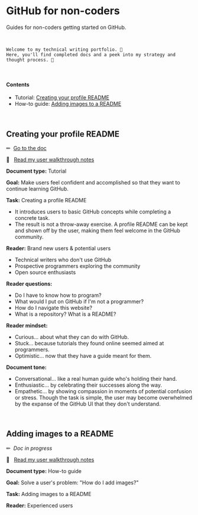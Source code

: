 # GitHub for non-coders
Guides for non-coders getting started on GitHub.

<br />

``` 
Welcome to my technical writing portfolio. 👋	
Here, you'll find completed docs and a peek into my strategy and thought process. 🧠  
```

<br />

#### Contents
- Tutorial: [Creating your profile README](#creating-your-profile-readme)
- How-to guide: [Adding images to a README](#adding-images-to-a-readme)

<br />

## Creating your profile README

✏&nbsp; [Go to the doc](/creating-your-profile-readme.md)

🧠 &nbsp; [Read my user walkthrough notes](/my-walkthrough-notes.md/#tutorial-creating-your-profile-readme)

**Document type:** Tutorial

**Goal:** Make users feel confident and accomplished so that they want to continue learning GitHub.

**Task:** Creating a profile README

   * It introduces users to basic GitHub concepts while completing a concrete task. 
   * The result is not a throw-away exercise. A profile README can be kept and shown off by the user, making them feel welcome in the GitHub community.

**Reader:** Brand new users & potential users
     
   * Technical writers who don't use GitHub
   * Prospective programmers exploring the community
   * Open source enthusiasts
   
**Reader questions:**

   * Do I have to know how to program? 
   * What would I put on GitHub if I'm not a programmer?
   * How do I navigate this website?
   * What is a repository? What is a README?
   
**Reader mindset:**

   * Curious... about what they can do with GitHub. 
   * Stuck... because tutorials they found online seemed aimed at programmers.
   * Optimistic... now that they have a guide meant for them.

**Document tone:**
  
   * Conversational... like a real human guide who's holding their hand.
   * Enthusiastic... by celebrating their successes along the way.
   * Empathetic... by showing compassion in moments of potential confusion or stress. Though the task is simple, the user may become overwhelmed by the expanse of the GitHub UI that they don't understand.

<br />

## Adding images to a README

✏&nbsp; *Doc in progress*

🧠 &nbsp; [Read my user walkthrough notes](/my-walkthrough-notes.md/#how-to-guide-adding-images-to-a-readme)

**Document type:** How-to guide

**Goal:** Solve a user's problem: "How do I add images?"

**Task:** Adding images to a README

**Reader:** Experienced users

